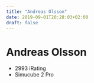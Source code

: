 ```yaml
---
title: "Andreas Olsson"
date: 2019-09-01T20:28:03+02:00
draft: false
---
```


# Andreas Olsson

* 2993 iRating
* Simucube 2 Pro
